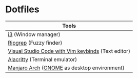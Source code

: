 # Dotfiles

| Tools						                             |
|--------------------------------------------------------|
| [i3][] (Window manager)                     	         |
| [Ripgrep][] (Fuzzy finder)			                 |
| [Visual Studio Code with Vim keybinds][] (Text editor) |
| [Alacritty][] (Terminal emulator)           	         |
| [Manjaro Arch][] ([GNOME][] as desktop environment)    |

[i3]: https://i3wm.org/
[Visual Studio Code with Vim keybinds]: https://code.visualstudio.com/
[Alacritty]: https://alacritty.org/
[Manjaro Arch]: https://manjaro.org/
[GNOME]: https://www.gnome.org/
[Ripgrep]: https://github.com/BurntSushi/ripgrep
